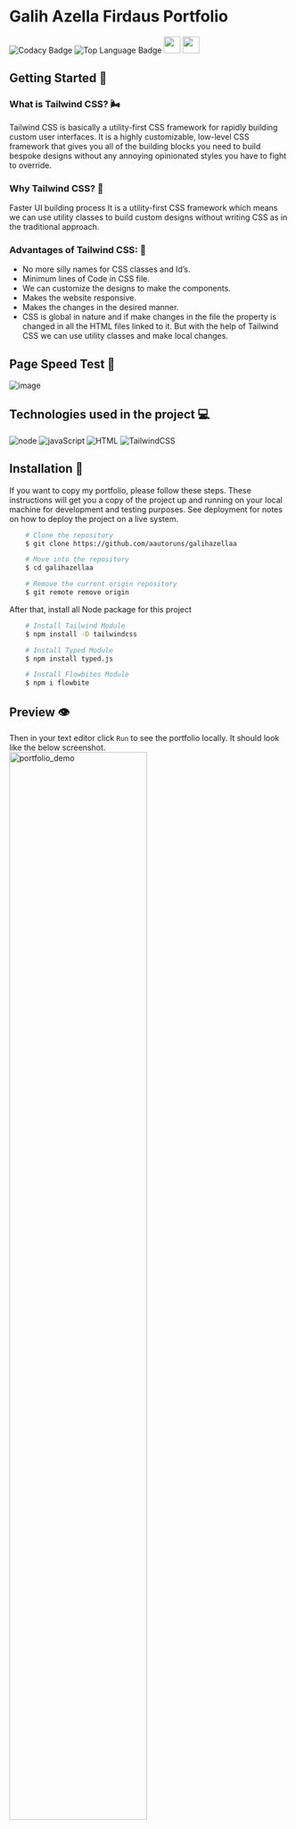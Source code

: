 # Galih Azella Firdaus Portfolio

![Codacy
Badge](https://img.shields.io/codacy/grade/261e788060044de3b7ac80ce9bffec31?color=1a73e8&logo=codacy&style=for-the-badge)
![Top Language
Badge](https://img.shields.io/github/languages/count/aautoruns/galihazellaa?color=ff7921&label=LANGUAGE%20COUNT&logo=github&style=for-the-badge)
<a href='https://galihazellaa.vercel.app'><img
        src="https://img.shields.io/badge/See Website-252525?style=for-the-badge&logo=vercel&logoColor=white"
        height="30px"></a>
<a href="https://www.figma.com/file/sVb2WPlCXnA0lTghMJmWhP/Tailwind-Portfolio?t=vP5GI071PAcaw9Qt-1"><img
        src="https://img.shields.io/badge/See UI Design-252525?style=for-the-badge&logo=figma&logoColor=white"
        height="30px" target="_blank"></a>

## Getting Started 🚀

### What is Tailwind CSS? 🌬️

Tailwind CSS is basically a utility-first CSS framework for rapidly building custom user interfaces. It is a highly
customizable, low-level CSS framework that gives you all of the building blocks you need to build bespoke designs
without any annoying opinionated styles you have to fight to override.

### Why Tailwind CSS? 🎨

Faster UI building process
It is a utility-first CSS framework which means we can use utility classes to build custom designs without writing CSS
as in the traditional approach.

### Advantages of Tailwind CSS: 🍃

<ul>
    <li>No more silly names for CSS classes and Id’s.</li>
    <li>Minimum lines of Code in CSS file.</li>
    <li>We can customize the designs to make the components.</li>
    <li>Makes the website responsive.</li>
    <li>Makes the changes in the desired manner.</li>
    <li>CSS is global in nature and if make changes in the file the property is changed in all the HTML files linked to it. But
    with the help of Tailwind CSS we can use utility classes and make local changes.</li>
</ul>

## Page Speed Test 💨

![image](https://user-images.githubusercontent.com/96577430/222647870-67c0fa38-68e1-4d14-bb27-fe3f4c0decd3.png)

## Technologies used in the project 💻

![node](https://img.shields.io/badge/Node.js-43853D?style=for-the-badge&logo=node.js&logoColor=white)
![javaScript](https://img.shields.io/badge/JavaScript-F7DF1E?style=for-the-badge&logo=javascript&logoColor=black)
![HTML](https://img.shields.io/badge/HTML5-E34F26?style=for-the-badge&logo=html5&logoColor=white)
![TailwindCSS](https://img.shields.io/badge/Tailwind%20CSS-fff?style=for-the-badge&logo=tailwindcss&logoColor=3ebaf2)

## Installation 📐

If you want to copy my portfolio, please follow these steps. These instructions will get you a copy of the project up
and running on your local machine for development and testing purposes. See deployment for notes on how to deploy the
project on a live system.

```bash
    # Clone the repository
    $ git clone https://github.com/aautoruns/galihazellaa

    # Move into the repository
    $ cd galihazellaa

    # Remove the current origin repository
    $ git remote remove origin
```

After that, install all Node package for this project

```bash
    # Install Tailwind Module
    $ npm install -D tailwindcss

    # Install Typed Module
    $ npm install typed.js

    # Install Flowbites Module
    $ npm i flowbite
```
    
## Preview 👁️

Then in your text editor click `Run` to see the portfolio locally. It should look like the below screenshot.
<img src="https://user-images.githubusercontent.com/96577430/222501935-f95ec3b6-9e27-464b-b5a1-13fd2a559811.gif" width="70%" alt="portfolio_demo">